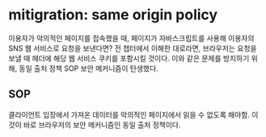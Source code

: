 # mitigration: same origin policy

이용자가 악의적인 페이지를 접속했을 때, 페이지가 자바스크립트를 사용해 이용자의 SNS 웹 서비스로 요청을 보낸다면?
전 챕터에서 이해한 대로라면, 브라우저는 요청을 보낼 때 헤더에 해당 웹 서비스 쿠키를 포함시킬 것이다.
이와 같은 문제를 방지하기 위해, 동일 출처 정책 SOP 보안 메커니즘이 탄생했다.

## SOP
클라이언트 입장에서 가져온 데이터를 악의적인 페이지에서 읽을 수 없도록 해야함.
이것이 바로 브라우저의 보안 메커니즘인 동일 출처 정책이다.
